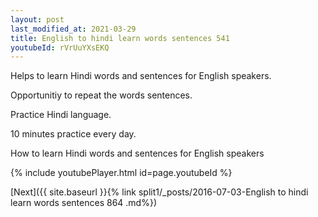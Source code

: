 ```yaml
---
layout: post
last_modified_at: 2021-03-29
title: English to hindi learn words sentences 541 
youtubeId: rVrUuYXsEKQ
---
```

 
 
Helps to learn Hindi words and sentences for English speakers.

Opportunitiy to repeat the words sentences. 

Practice Hindi language. 
 
10 minutes practice every day. 
 
How to learn Hindi words and sentences for English speakers 
 
{% include youtubePlayer.html id=page.youtubeId %}
 
 
[Next]({{ site.baseurl }}{% link  split1/_posts/2016-07-03-English to hindi learn words sentences 864 .md%})
 
